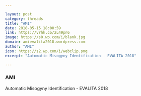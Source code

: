 ```yaml
---

layout: post
category: threads
title: "AMI"
date: 2018-05-15 18:00:59
link: https://vrhk.co/2L49pn6
image: https://s0.wp.com/i/blank.jpg
domain: amievalita2018.wordpress.com
author: "AMI"
icon: https://s2.wp.com/i/webclip.png
excerpt: "Automatic Misogyny Identification - EVALITA 2018"

---
```


### AMI

Automatic Misogyny Identification - EVALITA 2018